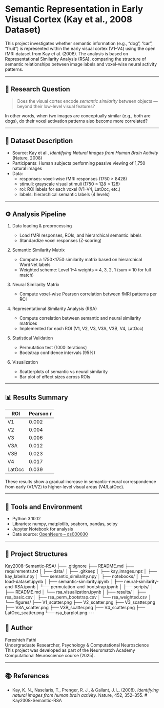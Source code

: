 # Semantic Representation in Early Visual Cortex (Kay et al., 2008 Dataset)

This project investigates whether semantic information (e.g., “dog”, “car”, “fruit”) is represented within the early visual cortex (V1–V4) using the open fMRI dataset from Kay et al. (2008). The analysis is based on Representational Similarity Analysis (RSA), comparing the structure of semantic relationships between image labels and voxel-wise neural activity patterns.

---

## 🎯 Research Question

> Does the visual cortex encode *semantic similarity* between objects — beyond their low-level visual features?

In other words, when two images are conceptually similar (e.g., both are dogs), do their voxel activation patterns also become more correlated?

---

## 🧩 Dataset Description

- Source: Kay et al., *Identifying Natural Images from Human Brain Activity* (Nature, 2008)  
- Participants: Human subjects performing passive viewing of 1,750 natural images  
- Data:  
  - responses: voxel-wise fMRI responses (1750 × 8428)  
  - stimuli: grayscale visual stimuli (1750 × 128 × 128)  
  - roi: ROI labels for each voxel (V1–V4, LatOcc, etc.)  
  - labels: hierarchical semantic labels (4 levels)

---

## ⚙️ Analysis Pipeline

1. Data loading & preprocessing
   - Load fMRI responses, ROIs, and hierarchical semantic labels  
   - Standardize voxel responses (Z-scoring)

2. Semantic Similarity Matrix
   - Compute a 1750×1750 similarity matrix based on hierarchical WordNet labels  
   - Weighted scheme: Level 1–4 weights = 4, 3, 2, 1 (sum = 10 for full match)

3. Neural Similarity Matrix
   - Compute voxel-wise Pearson correlation between fMRI patterns per ROI

4. Representational Similarity Analysis (RSA)
   - Compute correlation between semantic and neural similarity matrices
   - Implemented for each ROI (V1, V2, V3, V3A, V3B, V4, LatOcc)

5. Statistical Validation
   - Permutation test (1000 iterations)
   - Bootstrap confidence intervals (95%)

6. Visualization
   - Scatterplots of semantic vs neural similarity
   - Bar plot of effect sizes across ROIs

---

## 📊 Results Summary

| ROI | Pearson r |
|-----|------------|
| V1  | 0.002 |
| V2  | 0.004 |
| V3  | 0.006 |
| V3A | 0.012 |
| V3B | 0.023 |
| V4  | 0.017 |
| LatOcc | 0.039 |

These results show a gradual increase in semantic–neural correspondence from early (V1/V2) to higher-level visual areas (V4/LatOcc).

---

## 🧮 Tools and Environment

- Python 3.10.12
- Libraries: numpy, matplotlib, seaborn, pandas, scipy  
- Jupyter Notebook for analysis  
- Data source: [OpenNeuro – ds000030](https://openneuro.org/datasets/ds000030)

---

## 📁 Project Structures
Kay2008-Semantic-RSA/
├── .gitignore
├── README.md
├── requirements.txt
│
├── data/
│   ├── .gitkeep
│   ├── kay_images.npz
│   ├── kay_labels.npy
│   └── semantic_similarity.npy
│
├── notebooks/
│   ├── load-dataset.ipynb
│   ├── semantic-similarity.ipynb
│   ├── neural-similarity-and-RSA.ipynb
│   └── permutation-and-bootstrap.ipynb
│
├── scripts/
│   ├── README.md
│   └── rsa_visualization.ipynb
│
├── results/
│   ├── rsa_basic.csv
│   ├── rsa_perm_bootstrap.csv
│   └── rsa_weighted.csv
│
└── figures/
    ├── V1_scatter.png
    ├── V2_scatter.png
    ├── V3_scatter.png
    ├── V3A_scatter.png
    ├── V3B_scatter.png
    ├── V4_scatter.png
    ├── LatOcc_scatter.png
    └── rsa_barplot.png
    ---

## 🧠 Author

Fereshteh Fathi  
Undergraduate Researcher, Psychology & Computational Neuroscience  
This project was developed as part of the Neuromatch Academy Computational Neuroscience course (2025).

---

## 📚 References

- Kay, K. N., Naselaris, T., Prenger, R. J., & Gallant, J. L. (2008). *Identifying natural images from human brain activity.* Nature, 452, 352–355.
#   K a y 2 0 0 8 - S e m a n t i c - R S A  
 